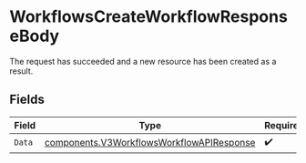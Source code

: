 # WorkflowsCreateWorkflowResponseBody

The request has succeeded and a new resource has been created as a result.


## Fields

| Field                                                                                                  | Type                                                                                                   | Required                                                                                               | Description                                                                                            |
| ------------------------------------------------------------------------------------------------------ | ------------------------------------------------------------------------------------------------------ | ------------------------------------------------------------------------------------------------------ | ------------------------------------------------------------------------------------------------------ |
| `Data`                                                                                                 | [components.V3WorkflowsWorkflowAPIResponse](../../models/components/v3workflowsworkflowapiresponse.md) | :heavy_check_mark:                                                                                     | N/A                                                                                                    |